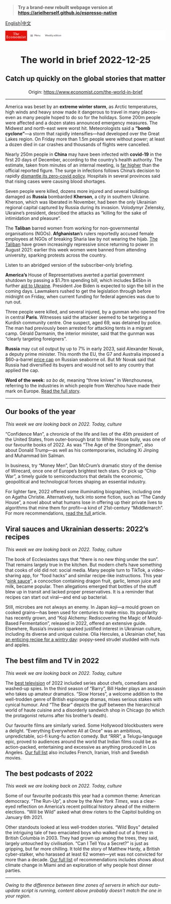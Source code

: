> **Try a brand-new rebuilt webpage version at https://arielherself.github.io/espresso-native**

[English](https://github.com/arielherself/espresso/blob/main/README.md)|[中文](https://github-com.translate.goog/arielherself/espresso/blob/main/README.md?_x_tr_sl=en&_x_tr_tl=zh-CN&_x_tr_hl=zh-CN&_x_tr_pto=wapp)



![The Economist](menubar.png)

# <p align="center">The world in brief 2022-12-25</p>

## <p align="center">Catch up quickly on the global stories that matter</p>

<p align="center">Origin: <a href="https://www.economist.com/the-world-in-brief">https://www.economist.com/the-world-in-brief</a><hr>

America was beset by an <strong>extreme winter storm</strong>, as Arctic temperatures, high winds and heavy snow made it dangerous to travel in many places–even as many people hoped to do so for the holidays. Some 200m people were affected and a dozen states announced emergency measures. The Midwest and north-east were worst hit. Meteorologists said a <strong>“bomb cyclone”⁠</strong>—a storm that rapidly intensifies—⁠⁠had developed over the Great Lakes region. On Friday more than 1.5m people were without power; at least a dozen died in car crashes and thousands of flights were cancelled.

Nearly 250m people in <strong>China</strong> may have been infected with <strong>covid-19</strong> in the first 20 days of December, according to the country’s health authority. The estimate, taken from minutes of an internal meeting, is [far higher](https://www.economist.com/china/2022/12/15/our-model-shows-that-chinas-covid-death-toll-could-be-massive) than the official reported figure. The surge in infections follows China’s decision to rapidly [dismantle its zero-covid policy](https://www.economist.com/china/2022/12/15/the-politics-of-xi-jinpings-covid-retreat). Hospitals in several provinces said that rising cases were causing blood shortages.

Seven people were killed, dozens more injured and several buildings damaged as <strong>Russia</strong> bombarded <strong>Kherson</strong>, a city in southern Ukraine. Kherson, which was liberated in November, had been the only Ukrainian regional capital captured by Russia during its invasion. Volodymyr Zelensky, Ukraine’s president, described the attacks as “killing for the sake of intimidation and pleasure”.

The <strong>Taliban</strong> barred women from working for non-governmental organisations (NGOs). <strong>Afghanistan</strong>’s rulers reportedly accused female employees at NGOs of breaking Sharia law by not wearing the hijab. [The Taliban](https://www.economist.com/graphic-detail/2022/12/05/life-under-the-taliban-has-hit-rock-bottom) have grown increasingly repressive since returning to power in August 2021: earlier this week women were banned from attending university, sparking protests across the country.

Listen to an abridged version of the subscriber-only briefing.

<strong>America’s </strong>House of Representatives averted a partial government shutdown by passing a $1.7trn spending bill, which includes $45bn in further [aid to Ukraine](https://www.economist.com/united-states/2022/12/21/volodymyr-zelensky-brings-his-message-to-washington). President Joe Biden is expected to sign the bill in the coming days. Lawmakers rushed to get the legislation through before midnight on Friday, when current funding for federal agencies was due to run out.

Three people were killed, and several injured, by a gunman who opened fire in central <strong>Paris</strong>. Witnesses said the attacker seemed to be targeting a Kurdish community centre. One suspect, aged 69, was detained by police. The man had previously been arrested for attacking tents in a migrant camp. Gérald Darmanin, the interior minister, said that the gunman was “clearly targeting foreigners”.

<strong>Russia</strong> may cut oil output by up to 7% in early 2023, said Alexander Novak, a deputy prime minister. This month the EU, the G7 and Australia imposed a $60-a-barrel [price cap](https://www.economist.com/leaders/2022/11/30/the-wests-proposed-price-cap-on-russian-oil-is-no-magic-weapon) on Russian seaborne oil. But Mr Novak said that Russia had diversified its buyers and would not sell to any country that applied the cap.

<strong>Word of the week:</strong> <em>sa bo de, </em>meaning “three knives” in Wenzhounese, referring to the industries in which people from Wenzhou have made their mark on Europe. [Read the full story](https://www.economist.com/christmas-specials/2022/12/20/emigrants-from-a-small-corner-of-china-are-making-an-outsize-mark-abroad).

----------

## Our books of the year

<em>This week we are looking back on 2022. Today, culture</em>

“Confidence Man”, a chronicle of the life and lies of the 45th president of the United States, from outer-borough brat to White House bully, was one of our favourite books of 2022. As was “The Age of the Strongman”, also about Donald Trump—as well as his contemporaries, including Xi Jinping and Muhammad bin Salman. 

In business, try “Money Men”, Dan McCrum’s dramatic story of the demise of Wirecard, once one of Europe’s brightest tech stars. Or pick up “Chip War”, a timely guide to semiconductors that details the economic, geopolitical and technological forces shaping an essential industry. 

For lighter fare, 2022 offered some illuminating biographies, including one on Agatha Christie. Alternatively, tuck into some fiction, such as “The Candy House”, a novel about what humans lose in offering up their private lives to algorithms that mine them for profit—a kind of 21st-century “Middlemarch”. For more recommendations, [read the full ](https://www.economist.com/culture/2022/12/06/these-are-the-economists-best-books-of-2022)article.

## Viral sauces and Ukrainian desserts: 2022’s recipes

<em>This week we are looking back on 2022. Today, culture</em>

The book of Ecclesiastes says that “there is no new thing under the sun”. That remains largely true in the kitchen. But modern chefs have something that cooks of old did not: social media. Many people turn to TikTok, a video-sharing app, for “food hacks” and similar recipe-like instructions. This year “[pink sauce](https://www.economist.com/united-states/2022/08/25/pink-sauce-and-the-fashion-for-homemade-food-in-america)”, a concoction containing dragon fruit, garlic, lemon juice and milk, became popular. Then allegations emerged that bottles of the stuff blew up in transit and lacked proper preservatives. It is a reminder that recipes can start out viral—and end up bacterial.

Still, microbes are not always an enemy. In Japan <em>koji—</em>a mould grown on cooked grains—has been used for centuries to make miso. Its popularity has recently grown, and “Koji Alchemy: Rediscovering the Magic of Mould-Based Fermentation”, released in 2022, offered an extensive guide. Elsewhere, Russia’s invasion sparked justified interest in Ukrainian culture, including its diverse and unique cuisine. Olia Hercules, a Ukrainian chef, has [an enticing recipe for a wintry day](https://www.economist.com/culture/2022/12/09/the-year-in-food-ten-recipes-for-2022): poppy-seed strudel studded with nuts and apples.

## The best film and TV in 2022

<em>This week we are looking back on 2022. Today, culture</em>

The [best television](https://www.economist.com/culture/2022/12/02/the-best-television-series-of-2022) of 2022 included series about chefs, comedians and washed-up spies. In the third season of “Barry”, Bill Hader plays an assassin who takes up amateur dramatics. “Slow Horses”, a welcome addition to the well-trodden genre of British espionage dramas, mixes serious stakes with cynical humour. And “The Bear” depicts the gulf between the hierarchical world of haute cuisine and a disorderly sandwich shop in Chicago (to which the protagonist returns after his brother’s death). 

Our favourite films are similarly varied. Some Hollywood blockbusters were a delight. “Everything Everywhere All at Once” was an ambitious, unpredictable, sci-fi kung-fu action comedy. But “RRR”, a Telugu-language epic, proved to audiences around the world that Indian films could be as action-packed, entertaining and excessive as anything produced in Los Angeles. [Our full list](https://www.economist.com/culture/2022/11/23/the-best-films-of-2022) also includes French, Iranian, Irish and Swedish movies.

## The best podcasts of 2022

<em>This week we are looking back on 2022. Today, culture</em>

Some of our favourite podcasts this year had a common theme: American democracy. “The Run-Up”, a show by the <em>New York Times</em>, was a clear-eyed reflection on America’s recent political history ahead of the midterm elections. “Will be Wild” asked what drew rioters to the Capitol building on January 6th 2021. 

Other standouts looked at less well-trodden stories. “Wild Boys” detailed the intriguing tale of two emaciated boys who walked out of a forest in British Columbia in 2003. They had grown up among the trees, they said, largely untouched by civilisation. “Can I Tell You a Secret?” is just as gripping, but far more chilling. It told the story of Matthew Hardy, a British cyber-stalker, who harassed at least 62 women—yet was not convicted for more than a decade. [Our full list](https://www.economist.com/culture/2022/11/25/the-best-podcasts-of-2022) of recommendations includes shows about climate change in Miami and an exploration of why people host dinner parties.

----------

*Owing to the difference between time zones of servers in which our auto-update script is running, content above probably doesn't match the one in your region.*
